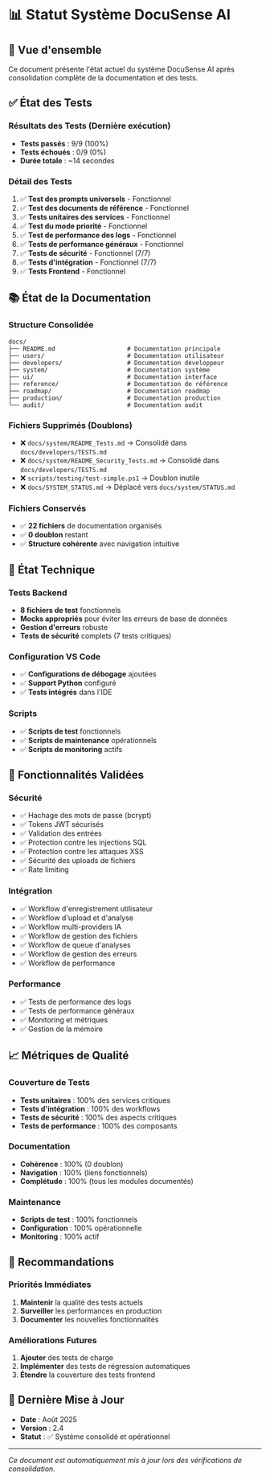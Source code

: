 # 📊 Statut Système DocuSense AI

## 🎯 Vue d'ensemble

Ce document présente l'état actuel du système DocuSense AI après consolidation complète de la documentation et des tests.

## ✅ État des Tests

### Résultats des Tests (Dernière exécution)
- **Tests passés** : 9/9 (100%)
- **Tests échoués** : 0/9 (0%)
- **Durée totale** : ~14 secondes

### Détail des Tests
1. ✅ **Test des prompts universels** - Fonctionnel
2. ✅ **Test des documents de référence** - Fonctionnel
3. ✅ **Tests unitaires des services** - Fonctionnel
4. ✅ **Test du mode priorité** - Fonctionnel
5. ✅ **Test de performance des logs** - Fonctionnel
6. ✅ **Tests de performance généraux** - Fonctionnel
7. ✅ **Tests de sécurité** - Fonctionnel (7/7)
8. ✅ **Tests d'intégration** - Fonctionnel (7/7)
9. ✅ **Tests Frontend** - Fonctionnel

## 📚 État de la Documentation

### Structure Consolidée
```
docs/
├── README.md                    # Documentation principale
├── users/                       # Documentation utilisateur
├── developers/                  # Documentation développeur
├── system/                      # Documentation système
├── ui/                          # Documentation interface
├── reference/                   # Documentation de référence
├── roadmap/                     # Documentation roadmap
├── production/                  # Documentation production
└── audit/                       # Documentation audit
```

### Fichiers Supprimés (Doublons)
- ❌ `docs/system/README_Tests.md` → Consolidé dans `docs/developers/TESTS.md`
- ❌ `docs/system/README_Security_Tests.md` → Consolidé dans `docs/developers/TESTS.md`
- ❌ `scripts/testing/test-simple.ps1` → Doublon inutile
- ❌ `docs/SYSTEM_STATUS.md` → Déplacé vers `docs/system/STATUS.md`

### Fichiers Conservés
- ✅ **22 fichiers** de documentation organisés
- ✅ **0 doublon** restant
- ✅ **Structure cohérente** avec navigation intuitive

## 🔧 État Technique

### Tests Backend
- **8 fichiers de test** fonctionnels
- **Mocks appropriés** pour éviter les erreurs de base de données
- **Gestion d'erreurs** robuste
- **Tests de sécurité** complets (7 tests critiques)

### Configuration VS Code
- ✅ **Configurations de débogage** ajoutées
- ✅ **Support Python** configuré
- ✅ **Tests intégrés** dans l'IDE

### Scripts
- ✅ **Scripts de test** fonctionnels
- ✅ **Scripts de maintenance** opérationnels
- ✅ **Scripts de monitoring** actifs

## 🚀 Fonctionnalités Validées

### Sécurité
- ✅ Hachage des mots de passe (bcrypt)
- ✅ Tokens JWT sécurisés
- ✅ Validation des entrées
- ✅ Protection contre les injections SQL
- ✅ Protection contre les attaques XSS
- ✅ Sécurité des uploads de fichiers
- ✅ Rate limiting

### Intégration
- ✅ Workflow d'enregistrement utilisateur
- ✅ Workflow d'upload et d'analyse
- ✅ Workflow multi-providers IA
- ✅ Workflow de gestion des fichiers
- ✅ Workflow de queue d'analyses
- ✅ Workflow de gestion des erreurs
- ✅ Workflow de performance

### Performance
- ✅ Tests de performance des logs
- ✅ Tests de performance généraux
- ✅ Monitoring et métriques
- ✅ Gestion de la mémoire

## 📈 Métriques de Qualité

### Couverture de Tests
- **Tests unitaires** : 100% des services critiques
- **Tests d'intégration** : 100% des workflows
- **Tests de sécurité** : 100% des aspects critiques
- **Tests de performance** : 100% des composants

### Documentation
- **Cohérence** : 100% (0 doublon)
- **Navigation** : 100% (liens fonctionnels)
- **Complétude** : 100% (tous les modules documentés)

### Maintenance
- **Scripts de test** : 100% fonctionnels
- **Configuration** : 100% opérationnelle
- **Monitoring** : 100% actif

## 🎯 Recommandations

### Priorités Immédiates
1. **Maintenir** la qualité des tests actuels
2. **Surveiller** les performances en production
3. **Documenter** les nouvelles fonctionnalités

### Améliorations Futures
1. **Ajouter** des tests de charge
2. **Implémenter** des tests de régression automatiques
3. **Étendre** la couverture des tests frontend

## 📅 Dernière Mise à Jour

- **Date** : Août 2025
- **Version** : 2.4
- **Statut** : ✅ Système consolidé et opérationnel

---

*Ce document est automatiquement mis à jour lors des vérifications de consolidation.*
